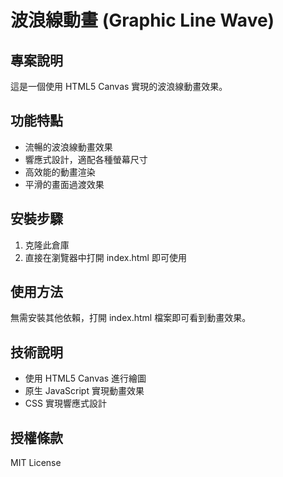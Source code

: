 # 波浪線動畫 (Graphic Line Wave)

## 專案說明
這是一個使用 HTML5 Canvas 實現的波浪線動畫效果。

## 功能特點
- 流暢的波浪線動畫效果
- 響應式設計，適配各種螢幕尺寸
- 高效能的動畫渲染
- 平滑的畫面過渡效果

## 安裝步驟
1. 克隆此倉庫
2. 直接在瀏覽器中打開 index.html 即可使用

## 使用方法
無需安裝其他依賴，打開 index.html 檔案即可看到動畫效果。

## 技術說明
- 使用 HTML5 Canvas 進行繪圖
- 原生 JavaScript 實現動畫效果
- CSS 實現響應式設計

## 授權條款
MIT License
